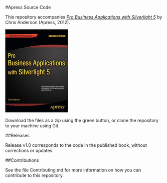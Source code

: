 #Apress Source Code

This repository accompanies [*Pro Business Applications with Silverlight 5*](http://www.apress.com/9781430235002) by Chris Anderson (Apress, 2012).

![Cover image](9781430235002.jpg)

Download the files as a zip using the green button, or clone the repository to your machine using Git.

##Releases

Release v1.0 corresponds to the code in the published book, without corrections or updates.

##Contributions

See the file Contributing.md for more information on how you can contribute to this repository.
